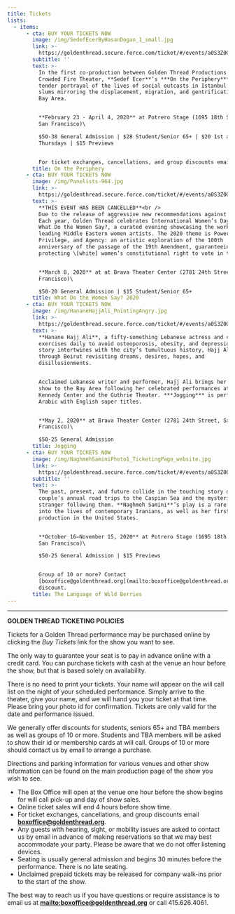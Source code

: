 ```yaml
---
title: Tickets
lists:
  - items:
      - cta: BUY YOUR TICKETS NOW
        image: /img/SedefEcerByHasanDogan_1_small.jpg
        link: >-
          https://goldenthread.secure.force.com/ticket/#/events/a0S3Z000006fbQvUAI
        subtitle: ''
        text: >-
          In the first co-production between Golden Thread Productions and
          Crowded Fire Theater, **Sedef Ecer**’s ***On the Periphery*** paints a
          tender portrayal of the lives of social outcasts in Istanbul’s urban
          slums mirroring the displacement, migration, and gentrification in the
          Bay Area.


          **February 23 - April 4, 2020** at Potrero Stage (1695 18th Street,
          San Francisco)\

          $50-38 General Admission | $28 Student/Senior 65+ | $20 1st and 2nd
          Thursdays | $15 Previews


          For ticket exchanges, cancellations, and group discounts email **<boxoffice@goldenthread.org>**.
        title: On the Periphery
      - cta: BUY YOUR TICKETS NOW
        image: /img/Panelists-964.jpg
        link: >-
          https://goldenthread.secure.force.com/ticket/#/events/a0S3Z000006gay1UAA
        text: >-
          **THIS EVENT HAS BEEN CANCELLED**<br />
          Due to the release of aggressive new recommendations against COVID-19 from the SF Department of Public Health to cancel large community events, we have decided to cancel Sunday, March 8th's Women's Day event in the interest of public health. We will refund all tickets in full.<br /><hr />
          Each year, Golden Thread celebrates International Women’s Day with
          What Do the Women Say?, a curated evening showcasing the work of
          leading Middle Eastern women artists. The 2020 theme is Power,
          Privilege, and Agency: an artistic exploration of the 100th
          anniversary of the passage of the 19th Amendment, guaranteeing and
          protecting \[white] women’s constitutional right to vote in the U.S.


          **March 8, 2020** at at Brava Theater Center (2781 24th Street, San
          Francisco)\

          $50-20 General Admission | $15 Student/Senior 65+
        title: What Do the Women Say? 2020
      - cta: BUY YOUR TICKETS NOW
        image: /img/HananeHajjAli_PointingAngry.jpg
        link: >-
          https://goldenthread.secure.force.com/ticket/#/events/a0S3Z000006gaw5UAA
        text: >-
          **Hanane Hajj Ali**, a fifty-something Lebanese actress and citizen,
          exercises daily to avoid osteoporosis, obesity, and depression. As her
          story intertwines with the city’s tumultuous history, Hajj Ali jogs
          through Beirut revisiting dreams, desires, hopes, and
          disillusionments. 


          Acclaimed Lebanese writer and performer, Hajj Ali brings her one-woman
          show to the Bay Area following her celebrated performances at the
          Kennedy Center and the Guthrie Theater. ***Jogging*** is performed in
          Arabic with English super titles.


          **May 2, 2020** at Brava Theater Center (2781 24th Street, San
          Francisco)\

          $50-25 General Admission
        title: Jogging
      - cta: BUY YOUR TICKETS NOW
        image: /img/NaghmehSaminiPhoto1_TicketingPage_website.jpg
        link: >-
          https://goldenthread.secure.force.com/ticket/#/events/a0S3Z000006gbzUUAQ
        subtitle: ''
        text: >-
          The past, present, and future collide in the touching story of a
          couple’s annual road trips to the Caspian Sea and the mysterious
          stranger following them. **Naghmeh Samini**’s play is a rare glimpse
          into the lives of contemporary Iranians, as well as her first English
          production in the United States.


          **October 16–November 15, 2020** at Potrero Stage (1695 18th Street,
          San Francisco)\

          $50-25 General Admission | $15 Previews


          Group of 10 or more? Contact
          [boxoffice@goldenthread.org](mailto:boxoffice@goldenthread.org) for a
          discount.
        title: The Language of Wild Berries
---
```

----

**GOLDEN THREAD TICKETING POLICIES**

Tickets for a Golden Thread performance may be purchased online by clicking the *Buy Tickets* link for the show you want to see.

The only way to guarantee your seat is to pay in advance online with a credit card. You can purchase tickets with cash at the venue an hour before the show, but that is based solely on availability.

There is no need to print your tickets. Your name will appear on the will call list on the night of your scheduled performance. Simply arrive to the theater, give your name, and we will hand you your ticket at that time. Please bring your photo id for confirmation. Tickets are only valid for the date and performance issued.

We generally offer discounts for students, seniors 65+ and TBA members as well as groups of 10 or more. Students and TBA members will be asked to show their id or membership cards at will call. Groups of 10 or more should contact us by email to arrange a purchase.

Directions and parking information for various venues and other show information can be found on the main production page of the show you wish to see.

* The Box Office will open at the venue one hour before the show begins for will call pick-up and day of show sales.
* Online ticket sales will end 4 hours before show time.
* For ticket exchanges, cancellations, and group discounts email **<boxoffice@goldenthread.org>**.
* Any guests with hearing, sight, or mobility issues are asked to contact us by email in advance of making reservations so that we may best accommodate your party. Please be aware that we do not offer listening devices.
* Seating is usually general admission and begins 30 minutes before the performance. There is no late seating.
* Unclaimed prepaid tickets may be released for company walk-ins prior to the start of the show.

The best way to reach us if you have questions or require assistance is to email us at **<mailto:boxoffice@goldenthread.org>** or call 415.626.4061.
